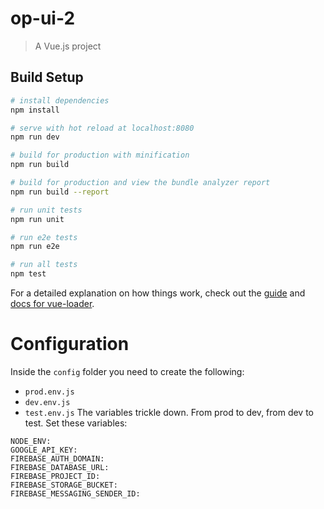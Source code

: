 # op-ui-2

> A Vue.js project

## Build Setup

``` bash
# install dependencies
npm install

# serve with hot reload at localhost:8080
npm run dev

# build for production with minification
npm run build

# build for production and view the bundle analyzer report
npm run build --report

# run unit tests
npm run unit

# run e2e tests
npm run e2e

# run all tests
npm test
```

For a detailed explanation on how things work, check out the [guide](http://vuejs-templates.github.io/webpack/) and [docs for vue-loader](http://vuejs.github.io/vue-loader).

# Configuration

Inside the `config` folder you need to create the following:
- `prod.env.js`
- `dev.env.js`
- `test.env.js`
The variables trickle down. From prod to dev, from dev to test.
Set these variables:
````
NODE_ENV:
GOOGLE_API_KEY: 
FIREBASE_AUTH_DOMAIN: 
FIREBASE_DATABASE_URL: 
FIREBASE_PROJECT_ID: 
FIREBASE_STORAGE_BUCKET: 
FIREBASE_MESSAGING_SENDER_ID:
````
